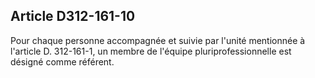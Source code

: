 ## Article D312-161-10

Pour chaque personne accompagnée et suivie par l'unité mentionnée à l'article D. 312-161-1, un membre de
l'équipe pluriprofessionnelle est désigné comme référent.

